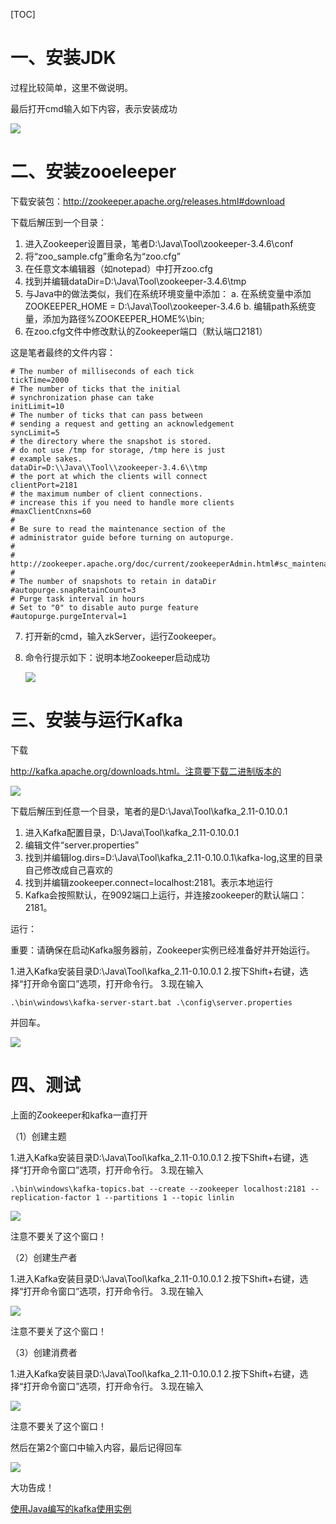 [TOC]

# 一、安装JDK

过程比较简单，这里不做说明。

最后打开cmd输入如下内容，表示安装成功

![](https://img-blog.csdn.net/20160903092900940)

# 二、安装zooeleeper

下载安装包：http://zookeeper.apache.org/releases.html#download

下载后解压到一个目录：

1. 进入Zookeeper设置目录，笔者D:\Java\Tool\zookeeper-3.4.6\conf
2. 将“zoo_sample.cfg”重命名为“zoo.cfg”
3. 在任意文本编辑器（如notepad）中打开zoo.cfg
4. 找到并编辑dataDir=D:\\Java\\Tool\\zookeeper-3.4.6\\tmp
5. 与Java中的做法类似，我们在系统环境变量中添加：
    a. 在系统变量中添加ZOOKEEPER_HOME = D:\Java\Tool\zookeeper-3.4.6
    b. 编辑path系统变量，添加为路径%ZOOKEEPER_HOME%\bin;
6. 在zoo.cfg文件中修改默认的Zookeeper端口（默认端口2181）

这是笔者最终的文件内容：
```
# The number of milliseconds of each tick
tickTime=2000
# The number of ticks that the initial 
# synchronization phase can take
initLimit=10
# The number of ticks that can pass between 
# sending a request and getting an acknowledgement
syncLimit=5
# the directory where the snapshot is stored.
# do not use /tmp for storage, /tmp here is just 
# example sakes.
dataDir=D:\\Java\\Tool\\zookeeper-3.4.6\\tmp
# the port at which the clients will connect
clientPort=2181
# the maximum number of client connections.
# increase this if you need to handle more clients
#maxClientCnxns=60
#
# Be sure to read the maintenance section of the 
# administrator guide before turning on autopurge.
#
# http://zookeeper.apache.org/doc/current/zookeeperAdmin.html#sc_maintenance
#
# The number of snapshots to retain in dataDir
#autopurge.snapRetainCount=3
# Purge task interval in hours
# Set to "0" to disable auto purge feature
#autopurge.purgeInterval=1
```
7. 打开新的cmd，输入zkServer，运行Zookeeper。

8. 命令行提示如下：说明本地Zookeeper启动成功

   ![](https://img-blog.csdn.net/20160903093442306)

# 三、安装与运行Kafka

下载

http://kafka.apache.org/downloads.html。注意要下载二进制版本的

![](https://img-blog.csdn.net/20160903095658191)

下载后解压到任意一个目录，笔者的是D:\Java\Tool\kafka_2.11-0.10.0.1

1. 进入Kafka配置目录，D:\Java\Tool\kafka_2.11-0.10.0.1
2. 编辑文件“server.properties”
3. 找到并编辑log.dirs=D:\Java\Tool\kafka_2.11-0.10.0.1\kafka-log,这里的目录自己修改成自己喜欢的
4. 找到并编辑zookeeper.connect=localhost:2181。表示本地运行
5. Kafka会按照默认，在9092端口上运行，并连接zookeeper的默认端口：2181。

运行：

重要：请确保在启动Kafka服务器前，Zookeeper实例已经准备好并开始运行。

1.进入Kafka安装目录D:\Java\Tool\kafka_2.11-0.10.0.1
2.按下Shift+右键，选择“打开命令窗口”选项，打开命令行。
3.现在输入

```
.\bin\windows\kafka-server-start.bat .\config\server.properties 
```

并回车。

![](https://img-blog.csdn.net/20160903100506319)

# 四、测试

上面的Zookeeper和kafka一直打开

（1）创建主题

1.进入Kafka安装目录D:\Java\Tool\kafka_2.11-0.10.0.1
2.按下Shift+右键，选择“打开命令窗口”选项，打开命令行。
3.现在输入

```
.\bin\windows\kafka-topics.bat --create --zookeeper localhost:2181 --replication-factor 1 --partitions 1 --topic linlin
```

![](https://img-blog.csdn.net/20160903100917695)

注意不要关了这个窗口！

（2）创建生产者

1.进入Kafka安装目录D:\Java\Tool\kafka_2.11-0.10.0.1
2.按下Shift+右键，选择“打开命令窗口”选项，打开命令行。
3.现在输入

![](https://img-blog.csdn.net/20160903101046274)

注意不要关了这个窗口！

（3）创建消费者

1.进入Kafka安装目录D:\Java\Tool\kafka_2.11-0.10.0.1
2.按下Shift+右键，选择“打开命令窗口”选项，打开命令行。
3.现在输入

![](https://img-blog.csdn.net/20160903101120030)

注意不要关了这个窗口！

然后在第2个窗口中输入内容，最后记得回车

![](https://img-blog.csdn.net/20160903101350689)

大功告成！



[使用Java编写的kafka使用实例](http://blog.csdn.net/evankaka/article/details/52494412)

